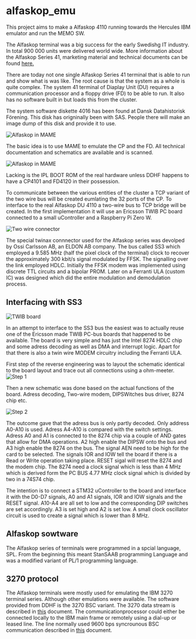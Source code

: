 # alfaskop_emu
This project aims to make a Alfaskop 4110 running towards the Hercules IBM emulator and run the MEMO SW.

The Alfaskop terminal was a big success for the early Swedishg IT industry. In total 900 000 units were delivered world wide.
More information about the Alfaskop Series 41, marketing material and technical documents can be found [here.](http://www.datormuseum.se/peripherals/terminals/alfaskop)

There are today not one single Alfaskop Series 41 terminal that is able to run and show what is was like. The root cause
is that the system as a whole  is quite complex. The system 41 terminal of Diaplay Unit (DU) requires a communication processor 
and a floppy drive (FD) to be able to run. It also has no software built in but loads this from the cluster.

The system software diskette 4016 has been found at Dansk Datahistorisk Förening. This disk has origninally been with SAS. People there will make an image dump of this disk
and provide it to use.

![Alfaskop in MAME](https://i.imgur.com/mFQM9yO.jpg)

The basic idea is to use MAME to emulate the CP and the FD. All technical documentation and schematics are available and is scanned.

![Alfaskop in MAME](https://i.imgur.com/nyBcITX.png)

Lacking is the IPL BOOT ROM of the real hardware unless DDHF happens to have a CP4101 and FD4120 in their possession.

To communicate between the various entities of the cluster a TCP variant of the two wire bus will be created eumlating the 32 ports of the 
CP. To interface to the real Alfaskop DU 4110 a two-wire bus to TCP bridge will be created. In the first implementation it will
use an Ericsson TWIB PC board connected to a small uController and a Raspberry Pi Zero W.

![Two wire connector](https://i.imgur.com/YzAfB2gl.png)

The special twinax connnector used for the Alfaskop series was devolped by Ossi Carlsson AB, an ELDON AB company. The bus called SS3 which employed a 9.585 MHz (half the pixel clock of the terminal) clock to recover the approximately 300 kbit/s signal modulated by FFSK. The signalling over the link employed HDLC. Initially the FFSK modem was implemented using discrete TTL circuits and a bipolar PROM. Later on a Ferranti ULA (custom IC) was designed which did the entire modulation and demodulation process. 

## Interfacing with SS3

![TWIB board](https://i.imgur.com/grnMKvj.jpg)

In an attempt to interface to the SS3 bus the easiest was to actually reuse one of the Ericsson made TWIB PC-bus boards that happened to be available. The board is very simple and has just the Intel 8274 HDLC chip and some adress decoding as well as DMA and interrupt logic. Apart for that there is also a twin wire MODEM circuitry including the Ferranti ULA.

First step of the reverse engineering was to layout the schematic identical to the board layout and trace out all connections using a ohm-meeter.
![Step 1](https://i.imgur.com/Ll6Goks.png)

Then a new schematic was done based on the actual functions of the board. Adress decoding, Two-wire modem, DIPSWitches bus driver, 8274 chip etc.

![Step 2](https://i.imgur.com/iw8ZT2i.png)


The outcome gave that the adress bus is only partly decoded. Only address A0-A10 is used. Adress A4-A10 is compared with the switch settings. Adress A0 and A1 is connected to the 8274 chip via a couple of AND gates that allow for DMA operations. A2 high enable the DIPSW onto the bus and A3 high enable the 8274 on the bus. The signal AEN need to be high for the card to be selected. The signals IOR and IOW tell the board if there is a Read or Write operation taking place. RESET sigal will reset the 8274 and the modem chip.  The 8274 need a clock signal which is less than 4 MHz which is derived form the PC BUS 4.77 MHz clock signal which is divided by two in a 74S74 chip.

The intention is to connect a STM32 uController to the board and interface it with the D0-D7 signals, A0 and A1 signals, IOR and IOW signals and the RESET signal. A10-A4 are all set to low and the corresponding DIP switches are set accordingly. A3 is set high and A2 is set low. A small clock oscillator circuit is used to create a signal which is lower than 8 MHz.


## Alfaskop sowtware

The Alfaskop series of terminals were programmed in a spcial language, SPL. From the beginning this meant StanSAAB programming Language and was a modified variant of PL/1 programming language. 

## 3270 protocol

The Alfaskop terminals were mostly used for emulating the IBM 3270 terminal series. Although other emulations were available. The software provided from DDHF is the 3270 BSC variant. The 3270 data stream is described in [this](http://bitsavers.trailing-edge.com/pdf/ibm/3270/GA23-0059-4_3270_Data_Stream_Programmers_Reference_Dec88.pdf) document. The communicationprocessor could either be connected locally to the IBM main frame or remotely using a dial-up or leased line. The line normally used 9600 bps syncrounous BSC communication described in [this](http://bitsavers.trailing-edge.com/pdf/ibm/datacomm/GA27-3004-2_General_Information_Binary_Synchronous_Communications_Oct70.pdf) document.

